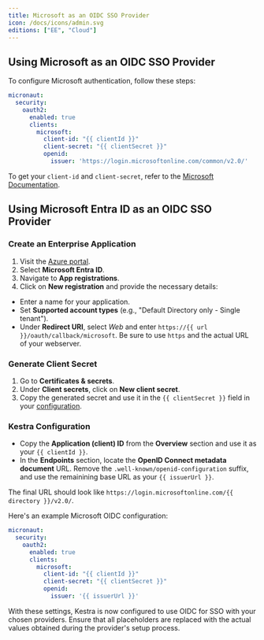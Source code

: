 ```yaml
---
title: Microsoft as an OIDC SSO Provider
icon: /docs/icons/admin.svg
editions: ["EE", "Cloud"]
---
```


## Using Microsoft as an OIDC SSO Provider

To configure Microsoft authentication, follow these steps:

```yaml
micronaut:
  security:
    oauth2:
      enabled: true
      clients:
        microsoft:
          client-id: "{{ clientId }}"
          client-secret: "{{ clientSecret }}"
          openid:
            issuer: 'https://login.microsoftonline.com/common/v2.0/'
```

To get your `client-id` and `client-secret`, refer to the [Microsoft Documentation](https://learn.microsoft.com/en-us/entra/identity-platform/v2-protocols-oidc).

## Using Microsoft Entra ID as an OIDC SSO Provider

### Create an Enterprise Application

1. Visit the [Azure portal](https://portal.azure.com/).
2. Select **Microsoft Entra ID**.
3. Navigate to **App registrations**.
4. Click on **New registration** and provide the necessary details:
- Enter a name for your application.
- Set **Supported account types** (e.g., "Default Directory only - Single tenant").
- Under **Redirect URI**, select *Web* and enter `https://{{ url }}/oauth/callback/microsoft`. Be sure to use `https` and the actual URL of your webserver.

### Generate Client Secret

1. Go to **Certificates & secrets**.
2. Under **Client secrets**, click on **New client secret**.
3. Copy the generated secret and use it in the `{{ clientSecret }}` field in your [configuration](../../../configuration/index.md).

### Kestra Configuration

- Copy the **Application (client) ID** from the **Overview** section and use it as your `{{ clientId }}`.
- In the **Endpoints** section, locate the **OpenID Connect metadata document** URL. Remove the `.well-known/openid-configuration` suffix, and use the remainining base URL as your `{{ issuerUrl }}`.

The final URL should look like `https://login.microsoftonline.com/{{ directory }}/v2.0/`.

Here's an example Microsoft OIDC configuration:

```yaml
micronaut:
  security:
    oauth2:
      enabled: true
      clients:
        microsoft:
          client-id: "{{ clientId }}"
          client-secret: "{{ clientSecret }}"
          openid:
            issuer: '{{ issuerUrl }}'
```

With these settings, Kestra is now configured to use OIDC for SSO with your chosen providers. Ensure that all placeholders are replaced with the actual values obtained during the provider's setup process.
